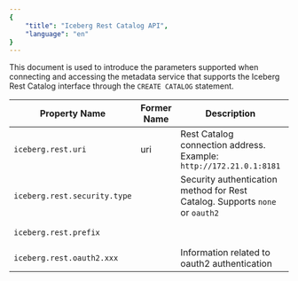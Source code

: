 ```yaml
---
{
    "title": "Iceberg Rest Catalog API",
    "language": "en"
}
---
```


This document is used to introduce the parameters supported when connecting and accessing the metadata service that supports the Iceberg Rest Catalog interface through the `CREATE CATALOG` statement.

| Property Name                | Former Name | Description                                      | Default Value | Required       |
| -------------------------- | --- | ------------------------------------------- | ---- | ---------- |
| `iceberg.rest.uri`           | uri | Rest Catalog connection address. Example: `http://172.21.0.1:8181` |      | Yes          |
| `iceberg.rest.security.type` |     | Security authentication method for Rest Catalog. Supports `none` or `oauth2`     | `none` | `oauth2` not yet supported |
| `iceberg.rest.prefix`        |     |                                             |      | Not yet supported       |
| `iceberg.rest.oauth2.xxx`    |     | Information related to oauth2 authentication                               |      | Not yet supported       |

